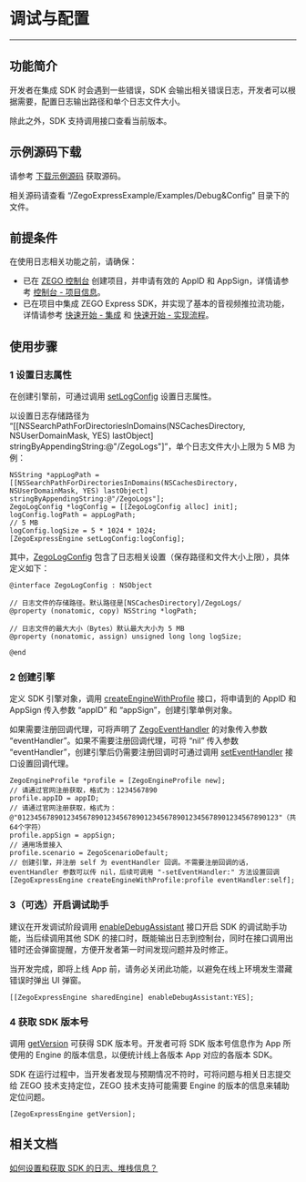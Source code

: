 # 调试与配置

- - -

## 功能简介

开发者在集成 SDK 时会遇到一些错误，SDK 会输出相关错误日志，开发者可以根据需要，配置日志输出路径和单个日志文件大小。

除此之外，SDK 支持调用接口查看当前版本。

## 示例源码下载

请参考 [下载示例源码](https://doc-zh.zego.im/article/3127) 获取源码。

相关源码请查看 “/ZegoExpressExample/Examples/Debug&Config” 目录下的文件。

## 前提条件

在使用日志相关功能之前，请确保：

- 已在 [ZEGO 控制台](https://console.zego.im) 创建项目，并申请有效的 AppID 和 AppSign，详情请参考 [控制台 - 项目信息](/console/project-info)。
- 已在项目中集成 ZEGO Express SDK，并实现了基本的音视频推拉流功能，详情请参考 [快速开始 - 集成](https://doc-zh.zego.im/article/1400) 和 [快速开始 - 实现流程](https://doc-zh.zego.im/article/7629)。


## 使用步骤

### 1 设置日志属性

在创建引擎前，可通过调用 [setLogConfig](https://doc-zh.zego.im/article/api?doc=Express_Video_SDK_API~objective-c_macos~class~ZegoExpressEngine#set-log-config) 设置日志属性。

以设置日志存储路径为 “[[NSSearchPathForDirectoriesInDomains(NSCachesDirectory, NSUserDomainMask, YES) lastObject] stringByAppendingString:@"/ZegoLogs"]”，单个日志文件大小上限为 5 MB 为例：

```objc
NSString *appLogPath = [[NSSearchPathForDirectoriesInDomains(NSCachesDirectory, NSUserDomainMask, YES) lastObject] stringByAppendingString:@"/ZegoLogs"];
ZegoLogConfig *logConfig = [[ZegoLogConfig alloc] init];
logConfig.logPath = appLogPath;
// 5 MB
logConfig.logSize = 5 * 1024 * 1024;
[ZegoExpressEngine setLogConfig:logConfig];
```


其中，[ZegoLogConfig](https://doc-zh.zego.im/article/api?doc=Express_Video_SDK_API~objective-c_macos~class~ZegoLogConfig) 包含了日志相关设置（保存路径和文件大小上限），具体定义如下：

```objc
@interface ZegoLogConfig : NSObject

// 日志文件的存储路径。默认路径是[NSCachesDirectory]/ZegoLogs/
@property (nonatomic, copy) NSString *logPath;

// 日志文件的最大大小（Bytes）默认最大大小为 5 MB
@property (nonatomic, assign) unsigned long long logSize;

@end
```

### 2 创建引擎

定义 SDK 引擎对象，调用 [createEngineWithProfile](https://doc-zh.zego.im/article/api?doc=Express_Video_SDK_API~objective-c_macos~class~ZegoExpressEngine#create-engine-with-profile-event-handler) 接口，将申请到的 AppID 和 AppSign 传入参数 “appID” 和 “appSign”，创建引擎单例对象。

如果需要注册回调代理，可将声明了 [ZegoEventHandler](https://doc-zh.zego.im/article/api?doc=Express_Video_SDK_API~objective-c_macos~protocol~ZegoEventHandler) 的对象传入参数 “eventHandler”。如果不需要注册回调代理，可将 “nil” 传入参数 “eventHandler”，创建引擎后仍需要注册回调时可通过调用 [setEventHandler](https://doc-zh.zego.im/article/api?doc=Express_Video_SDK_API~objective-c_macos~class~ZegoExpressEngine#set-event-handler) 接口设置回调代理。


```objc
ZegoEngineProfile *profile = [ZegoEngineProfile new];
// 请通过官网注册获取，格式为：1234567890
profile.appID = appID;
// 请通过官网注册获取，格式为：@"0123456789012345678901234567890123456789012345678901234567890123"（共64个字符）
profile.appSign = appSign;
// 通用场景接入
profile.scenario = ZegoScenarioDefault;
// 创建引擎，并注册 self 为 eventHandler 回调。不需要注册回调的话，eventHandler 参数可以传 nil，后续可调用 "-setEventHandler:" 方法设置回调
[ZegoExpressEngine createEngineWithProfile:profile eventHandler:self];
```

### 3（可选）开启调试助手

建议在开发调试阶段调用 [enableDebugAssistant](https://doc-zh.zego.im/article/api?doc=Express_Video_SDK_API~objective-c_macos~class~ZegoExpressEngine#enable-debug-assistant) 接口开启 SDK 的调试助手功能，当后续调用其他 SDK 的接口时，既能输出日志到控制台，同时在接口调用出错时还会弹窗提醒，方便开发者第一时间发现问题并及时修正。

<Warning title="注意">



当开发完成，即将上线 App 前，请务必关闭此功能，以避免在线上环境发生潜藏错误时弹出 UI 弹窗。
</Warning>

```objc
[[ZegoExpressEngine sharedEngine] enableDebugAssistant:YES];
```

### 4 获取 SDK 版本号

调用 [getVersion](https://doc-zh.zego.im/article/api?doc=Express_Video_SDK_API~objective-c_macos~class~ZegoExpressEngine#get-version) 可获得 SDK 版本号。开发者可将 SDK 版本号信息作为 App 所使用的 Engine 的版本信息，以便统计线上各版本 App 对应的各版本 SDK。

<Note title="说明">


SDK 在运行过程中，当开发者发现与预期情况不符时，可将问题与相关日志提交给 ZEGO 技术支持定位，ZEGO 技术支持可能需要 Engine 的版本的信息来辅助定位问题。
</Note>

```objc
[ZegoExpressEngine getVersion];
```

## 相关文档

[如何设置和获取 SDK 的日志、堆栈信息？](https://doc-zh.zego.im/faq/express_sdkLog)

<Content />
